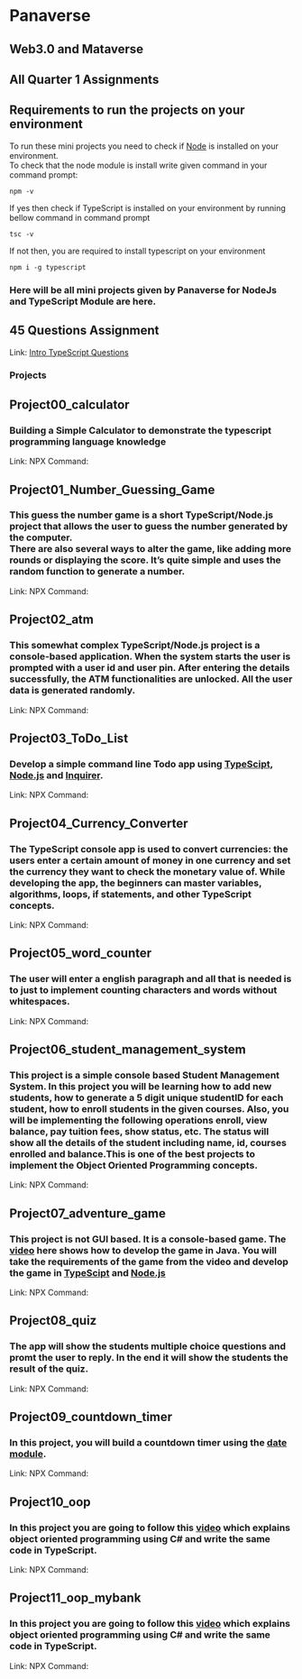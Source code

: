 # Panaverse
## Web3.0 and Mataverse
## All Quarter 1 Assignments
## Requirements to run the projects on your environment
To run these mini projects you need to check if [Node](https://nodejs.org/en/download) is installed on your environment.<br> To check that the node module is install write given command in your command prompt:<br>
```
npm -v
```
If yes then check if TypeScript is installed on your environment by running bellow command in command prompt
```
tsc -v
```
If not then, you are required to install typescript on your environment
```
npm i -g typescript
```
### Here will be all mini projects given by Panaverse for NodeJs and TypeScript Module are here.
## 45 Questions Assignment
Link: [Intro TypeScript Questions](https://github.com/arbabmalik46/Panaverse-Q1-typescript-nodejs-projects/blob/93ad8320e4681529dfbc35c9bef5b6620c048d2c/Basic%20Exercise/getting-started-exercises.ts)
### Projects
## Project00_calculator
### Building a Simple Calculator to demonstrate the typescript programming language knowledge
Link:
NPX Command:
## Project01_Number_Guessing_Game
### This guess the number game is a short TypeScript/Node.js project that allows the user to guess the number generated by the computer.</br> There are also several ways to alter the game, like adding more rounds or displaying the score. It’s quite simple and uses the random function to generate a number.
Link:
NPX Command:
## Project02_atm
### This somewhat complex TypeScript/Node.js project is a console-based application. When the system starts the user is prompted with a user id and user pin. After entering the details successfully, the ATM functionalities are unlocked. All the user data is generated randomly.
Link:
NPX Command:
## Project03_ToDo_List
### Develop a simple command line Todo app using [TypeScipt](https://www.typescriptlang.org/), [Node.js](https://nodejs.org/en) and [Inquirer](https://www.npmjs.com/package/inquirer).
Link:
NPX Command:
## Project04_Currency_Converter
### The TypeScript console app is used to convert currencies: the users enter a certain amount of money in one currency and set the currency they want to check the monetary value of. While developing the app, the beginners can master variables, algorithms, loops, if statements, and other TypeScript concepts.
Link:
NPX Command:
## Project05_word_counter
### The user will enter a english paragraph and all that is needed is to just to implement counting characters and words without whitespaces.
Link:
NPX Command:
## Project06_student_management_system
### This project is a simple console based Student Management System. In this project you will be learning how to add new students, how to generate a 5 digit unique studentID for each student, how to enroll students in the given courses. Also, you will be implementing the following operations enroll, view balance, pay tuition fees, show status, etc. The status will show all the details of the student including name, id, courses enrolled and balance.This is one of the best projects to implement the Object Oriented Programming concepts.
Link:
NPX Command:
## Project07_adventure_game
### This project is not GUI based. It is a console-based game. The [video](https://www.youtube.com/watch?v=EpB9u4ItOYU&t=1s) here shows how to develop the game in Java. You will take the requirements of the game from the video and develop the game in [TypeScipt](https://www.typescriptlang.org/) and [Node.js](https://nodejs.org/en)
Link:
NPX Command:
## Project08_quiz
### The app will show the students multiple choice questions and promt the user to reply. In the end it will show the students the result of the quiz.
Link:
NPX Command:
## Project09_countdown_timer
### In this project, you will build a countdown timer using the [date module](https://usefulangle.com/post/187/nodejs-get-date-time).
Link:
NPX Command:
## Project10_oop
### In this project you are going to follow this [video](https://www.youtube.com/watch?v=QboWn0NOUA8) which explains object oriented programming using C# and write the same code in TypeScript.
Link:
NPX Command:
## Project11_oop_mybank
### In this project you are going to follow this [video](https://www.youtube.com/watch?v=pzZGlU0n2IU) which explains object oriented programming using C# and write the same code in TypeScript.
Link:
NPX Command:
